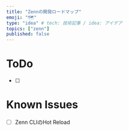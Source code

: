 ```yaml
---
title: "Zennの開発ロードマップ"
emoji: "🗺"
type: "idea" # tech: 技術記事 / idea: アイデア
topics: ["zenn"]
published: false
---
```


# ToDo
- [ ]

# Known Issues
- [ ] Zenn CLIのHot Reload